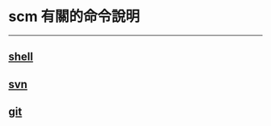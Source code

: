 # scm 有關的命令說明

---

## [shell](./shell/README.md)

## [svn](./svn/README.md)

## [git](./git/README.md)
